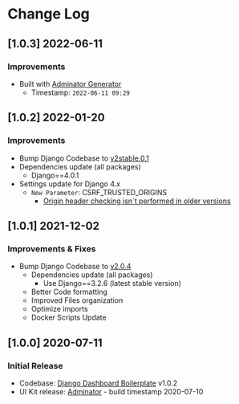 # Change Log

## [1.0.3] 2022-06-11
### Improvements

- Built with [Adminator Generator](https://appseed.us/generator/adminator/)
  - Timestamp: `2022-06-11 09:29`

## [1.0.2] 2022-01-20
### Improvements

- Bump Django Codebase to [v2stable.0.1](https://github.com/app-generator/boilerplate-code-django-dashboard/releases)
- Dependencies update (all packages) 
  - Django==4.0.1
- Settings update for Django 4.x
  - `New Parameter`: CSRF_TRUSTED_ORIGINS
    - [Origin header checking isn`t performed in older versions](https://docs.djangoproject.com/en/4.0/ref/settings/#csrf-trusted-origins)  

## [1.0.1] 2021-12-02
### Improvements & Fixes

- Bump Django Codebase to [v2.0.4](https://github.com/app-generator/boilerplate-code-django-dashboard/releases)
  - Dependencies update (all packages)
    - Use Django==3.2.6 (latest stable version)
  - Better Code formatting
  - Improved Files organization
  - Optimize imports
  - Docker Scripts Update 

## [1.0.0] 2020-07-11
### Initial Release

- Codebase: [Django Dashboard Boilerplate](https://github.com/app-generator/boilerplate-code-flask-dashboard) v1.0.2
- UI Kit release: [Adminator](https://github.com/puikinsh/Adminator-admin-dashboard) - build timestamp 2020-07-10
